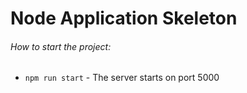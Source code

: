 # Node Application Skeleton

###### How to start the project:

- ```npm run start``` - The server starts on port 5000
